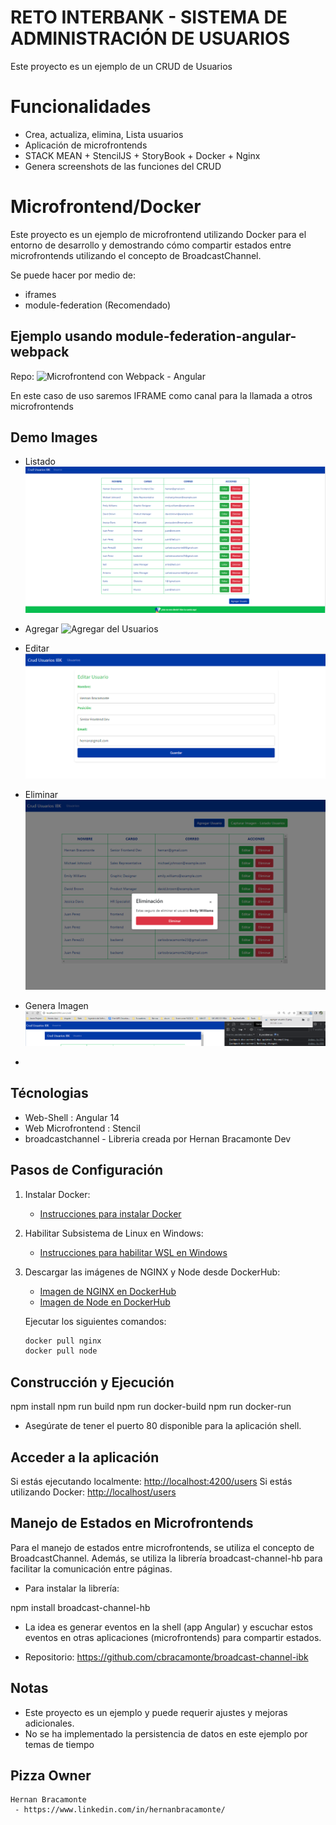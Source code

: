 # RETO INTERBANK - SISTEMA DE ADMINISTRACIÓN DE USUARIOS

Este proyecto es un ejemplo de un CRUD de Usuarios

# Funcionalidades

- Crea, actualiza, elimina, Lista usuarios
- Aplicación de microfrontends
- STACK MEAN + StencilJS + StoryBook + Docker + Nginx
- Genera screenshots de las funciones del CRUD

# Microfrontend/Docker

Este proyecto es un ejemplo de microfrontend utilizando Docker para el entorno de desarrollo y demostrando cómo compartir estados entre microfrontends utilizando el concepto de BroadcastChannel.

Se puede hacer por medio de:

- iframes
- module-federation (Recomendado)

## Ejemplo usando module-federation-angular-webpack

Repo: ![Microfrontend con Webpack - Angular](https://github.com/cbracamonte/module-federation-angular)

En este caso de uso saremos IFRAME como canal para la llamada a otros microfrontends

## Demo Images

- Listado
![Listado del Usuarios](https://raw.githubusercontent.com/cbracamonte/crud-user-ibk-challengue/main/assets/listado.PNG)
- Agregar
![Agregar del Usuarios](https://raw.githubusercontent.com/cbracamonte/crud-user-ibk-challengue/main/assets/agegar.PNG)
- Editar
![Editar del Usuarios](https://raw.githubusercontent.com/cbracamonte/crud-user-ibk-challengue/main/assets/editar.PNG)
- Eliminar
![Eliminar del Usuarios](https://raw.githubusercontent.com/cbracamonte/crud-user-ibk-challengue/main/assets/eliminar.PNG)
- Genera Imagen
![Genera imagen para su descarga](https://raw.githubusercontent.com/cbracamonte/crud-user-ibk-challengue/main/assets/generafoto.PNG)

-

## Técnologias

- Web-Shell : Angular 14
- Web Microfrontend : Stencil
- broadcastchannel - Libreria creada por Hernan Bracamonte Dev

## Pasos de Configuración

1. Instalar Docker:
   - [Instrucciones para instalar Docker](https://docs.docker.com/desktop/install/)

2. Habilitar Subsistema de Linux en Windows:
   - [Instrucciones para habilitar WSL en Windows](https://learn.microsoft.com/en-us/windows/wsl/install-manual)

3. Descargar las imágenes de NGINX y Node desde DockerHub:
   - [Imagen de NGINX en DockerHub](https://hub.docker.com/_/nginx)
   - [Imagen de Node en DockerHub](https://hub.docker.com/_/node/)

   Ejecutar los siguientes comandos:

   ```bash
   docker pull nginx
   docker pull node

## Construcción y Ejecución

npm install
npm run build
npm run docker-build
npm run docker-run

- Asegúrate de tener el puerto 80 disponible para la aplicación shell.

## Acceder a la aplicación

Si estás ejecutando localmente: <http://localhost:4200/users>
Si estás utilizando Docker: <http://localhost/users>

## Manejo de Estados en Microfrontends

Para el manejo de estados entre microfrontends, se utiliza el concepto de BroadcastChannel. Además, se utiliza la librería broadcast-channel-hb para facilitar la comunicación entre páginas.

- Para instalar la librería:

npm install broadcast-channel-hb

- La idea es generar eventos en la shell (app Angular) y escuchar estos eventos en otras aplicaciones (microfrontends) para compartir estados.

- Repositorio: <https://github.com/cbracamonte/broadcast-channel-ibk>

## Notas

- Este proyecto es un ejemplo y puede requerir ajustes y mejoras adicionales.
- No se ha implementado la persistencia de datos en este ejemplo por temas de tiempo

## Pizza Owner

    Hernan Bracamonte 
     - https://www.linkedin.com/in/hernanbracamonte/
